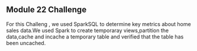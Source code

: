 ## Module 22 Challenge

For this Challeng , we used SparkSQL to determine key metrics about home sales data.We used Spark to create temporaray views,partition the data,cache and incache a temporary table and verified that the table has been uncached.
